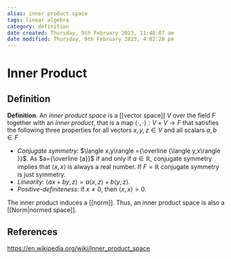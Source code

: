 ```yaml
---
alias: inner product space
tags: linear algebra
category: definition
date created: Thursday, 9th February 2023, 11:48:07 am
date modified: Thursday, 9th February 2023, 4:02:28 pm
---
```


# Inner Product

## Definition

**Definition**. An _inner product space_ is a [[vector space]] $V$ over the field $F$ together with an _inner product_, that is a map $\langle \cdot ,\cdot \rangle :V\times V\to F$ that satisfies the following three properties for all vectors $x,y,z\in V$ and all scalars $a,b\in F$
-   _Conjugate symmetry_: $\langle x,y\rangle ={\overline {\langle y,x\rangle }}$.
	  As $a={\overline {a}}$ if and only if $a\in\mathbb{R}$, conjugate symmetry implies that $\langle x,x\rangle$ is always a real number. If $F=\mathbb {R}$ conjugate symmetry is just symmetry.
-  _Linearity_: $\langle ax+by,z\rangle =a\langle x,z\rangle +b\langle y,z\rangle$.
-  _Positive-definiteness_: if $x\neq0$, then $\langle x,x\rangle >0$. 

The inner product induces a [[norm]]. Thus, an inner product space is also a [[Norm|normed space]].

## References

https://en.wikipedia.org/wiki/Inner_product_space